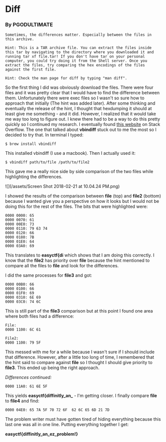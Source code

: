 # Diff

### By PGODULTIMATE

```
Sometimes, the differences matter. Especially between the files in this archive.

Hint: This is a TAR archive file. You can extract the files inside this tar by navigating to the directory where you downloaded it and running tar xf file.tar! If you don't have tar on your personal computer, you could try doing it from the Shell server. Once you extract the files, try comparing the hex encodings of the files against the first file.

Hint: Check the man page for diff by typing "man diff".
```

So the first thing I did was obviously download the files. There were four files and it was pretty clear that I would have to find the difference between them. Unfortunately there were exec files so I wasn't so sure how to approach that initially \(The hint was added later\). After some thinking and eventually the release of the hint, I thought that hexdumping it should at least give me something - and it did. However, I realized that it would take me way too long to figure out. I knew there had to be a way to do this pretty quickly so I continued my research. I eventually found [this website](https://stackoverflow.com/questions/12118403/how-to-compare-binary-files-to-check-if-they-are-the-same) on Stack Overflow. The one that talked about **vbindiff** stuck out to me the most so I decided to try that. In terminal I typed:

```
$ brew install vbindiff
```

This installed vbindiff \(I use a macbook\). Then I actually used it:

```
$ vbindiff path/to/file /path/to/file2
```

This gave me a really nice side by side comparison of the two files while highlighting the differences.

![](/assets/Screen Shot 2018-02-21 at 10.04.24 PM.png)

I showed the results of the comparison between **file** \(top\) and **file2** \(bottom\) because I wanted give you a perspective on how it looks but I would not be doing this for the rest of the files. The bits that were highlighted were:

```
0000 0000: 65
0000 0070: 61
0000 00E0: 73
0000 0110: 79 63 74
0000 0120: 66
0000 0180: 7B
0000 01E0: 64
0000 03A0: 69
```

This translates to **easyctf{di** which shows that I am doing this correctly. I know that the **file2** has priority over **file** because the hint mentioned to compare all the files to **file** and look for the differences.

I did the same processes for **file3** and got:

```
0000 00B0: 66
0000 0100: 66
0000 01F0: 69
0000 0310: 6E 69
0000 03C0: 74 6C
```

This is still part of the **file3** comparison but at this point I found one area where both files had a difference:

```
File:
0000 1100: 6C 61

File2:
0000 1100: 79 5F
```

This messed with me for a while because I wasn't sure if I should include that difference. However, after a little too long of time, I remembered that the hint said to compare against **file** so I thought I should give priority to **file3**. This ended up being the right approach.

_Differences continued:_

```
0000 11A0: 61 6E 5F
```

This yields **easyctf{diffinitly\_an\_** - I'm getting closer. I finally compare **file** to **file4** and find:

```
0000 04E0: 65 7A 5F 70 72 6F  62 6C 65 6D 21 7D
```

The problem writer must have gotten tired of hiding everything because this last one was all in one line. Putting everything together I get:

**easyctf{diffinitly\_an\_ez\_problem!}**

